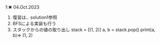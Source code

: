 1:✖ 04.Oct.2023

1. 復習は、solution1参照
2. BFSによる実装も行う
3. スタックからの値の取り出し
stack = [(1, 2)]
a, b = stack.pop()
print(a, b)⇒ (1, 2)
